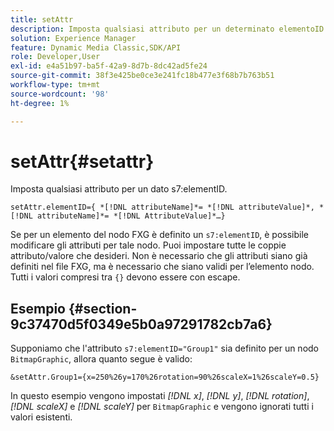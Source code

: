 ```yaml
---
title: setAttr
description: Imposta qualsiasi attributo per un determinato elementoID s7.
solution: Experience Manager
feature: Dynamic Media Classic,SDK/API
role: Developer,User
exl-id: e4a51b97-ba5f-42a9-8d7b-8dc42ad5fe24
source-git-commit: 38f3e425be0ce3e241fc18b477e3f68b7b763b51
workflow-type: tm+mt
source-wordcount: '98'
ht-degree: 1%

---
```


# setAttr{#setattr}

Imposta qualsiasi attributo per un dato s7:elementID.

`setAttr.elementID={ *[!DNL attributeName]*= *[!DNL attributeValue]*, *[!DNL attributeName]*= *[!DNL AttributeValue]*…}`

Se per un elemento del nodo FXG è definito un `s7:elementID`, è possibile modificare gli attributi per tale nodo. Puoi impostare tutte le coppie attributo/valore che desideri. Non è necessario che gli attributi siano già definiti nel file FXG, ma è necessario che siano validi per l’elemento nodo. Tutti i valori compresi tra `{}` devono essere con escape.

## Esempio {#section-9c37470d5f0349e5b0a97291782cb7a6}

Supponiamo che l&#39;attributo `s7:elementID="Group1"` sia definito per un nodo `BitmapGraphic`, allora quanto segue è valido:

`&setAttr.Group1={x=250%26y=170%26rotation=90%26scaleX=1%26scaleY=0.5}`

In questo esempio vengono impostati *[!DNL x]*, *[!DNL y]*, *[!DNL rotation]*, *[!DNL scaleX]* e *[!DNL scaleY]* per `BitmapGraphic` e vengono ignorati tutti i valori esistenti.
